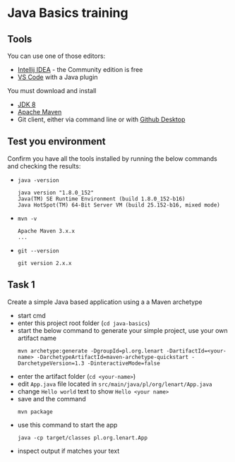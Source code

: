 # Java Basics training

## Tools

You can use one of those editors:

- [Intellij IDEA](https://www.jetbrains.com/idea/download/) - the Community edition is free
- [VS Code](https://code.visualstudio.com/) with a Java plugin

You must download and install

- [JDK 8](https://www.oracle.com/technetwork/java/javase/downloads/jdk8-downloads-2133151.html)
- [Apache Maven](https://maven.apache.org/)
- Git client, either via command line or with [Github Desktop](https://desktop.github.com/)

## Test you environment

Confirm you have all the tools installed by running the below commands and checking the results:

- `java -version`
  ```
  java version "1.8.0_152"
  Java(TM) SE Runtime Environment (build 1.8.0_152-b16)
  Java HotSpot(TM) 64-Bit Server VM (build 25.152-b16, mixed mode)
  ```
- `mvn -v`
  ```
  Apache Maven 3.x.x
  ...
  ```
- `git --version`
  ```
  git version 2.x.x
  ```

## Task 1

Create a simple Java based application using a a Maven archetype

- start cmd
- enter this project root folder (`cd java-basics`)
- start the below command to generate your simple project, use your own artifact name
  ```
  mvn archetype:generate -DgroupId=pl.org.lenart -DartifactId=<your-name> -DarchetypeArtifactId=maven-archetype-quickstart -DarchetypeVersion=1.3 -DinteractiveMode=false
  ```
- enter the artifact folder (`cd <your-name>`)
- edit `App.java` file located in `src/main/java/pl/org/lenart/App.java`
- change `Hello world` text to show `Hello <your name>`
- save and the command
  ```
  mvn package
  ```
- use this command to start the app
  ```
  java -cp target/classes pl.org.lenart.App
  ```
- inspect output if matches your text
